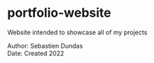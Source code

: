 # portfolio-website
Website intended to showcase all of my projects

Author: Sebastien Dundas  
Date: Created 2022
